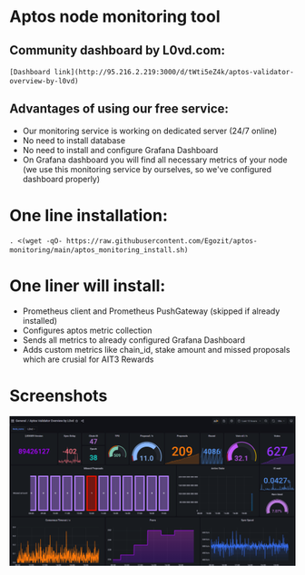 # Aptos node monitoring tool
## Community dashboard by L0vd.com: 
```
[Dashboard link](http://95.216.2.219:3000/d/tWti5eZ4k/aptos-validator-overview-by-l0vd)
```

## Advantages  of using our free service:
* Our monitoring service is working on dedicated server (24/7 online)
* No need to install database 
* No need to install and configure  Grafana Dashboard
* On Grafana dashboard you will find all necessary metrics of your node (we use this monitoring service by ourselves, so we've configured dashboard properly)


# One line installation:
```
. <(wget -qO- https://raw.githubusercontent.com/Egozit/aptos-monitoring/main/aptos_monitoring_install.sh)
```

# One liner will install:
* Prometheus client and Prometheus PushGateway (skipped if already installed)
* Configures aptos metric collection 
* Sends all metrics to already configured Grafana Dashboard
* Adds custom metrics like chain_id, stake amount and missed proposals which are crusial for AIT3 Rewards

# Screenshots
![Screenshot_1](https://github.com/Egozit/monitoring-screenshots/blob/0c7f4eb69f346dba1445ee1b7a1f5eea02f54659/Screenshot_2.png)

